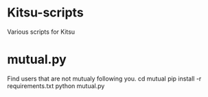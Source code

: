# Kitsu-scripts
Various scripts for Kitsu

# mutual.py
Find users that are not mutualy following you.
cd mutual
pip install -r requirements.txt
python mutual.py
